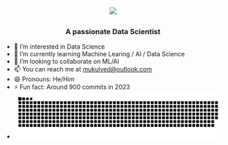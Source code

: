 <div>
   <h1 align="center"?
    <a href="https://git.io/typing-svg">
        <img src="https://readme-typing-svg.herokuapp.com/?font=Righteous&size=35&center=true&vCenter=true&width=500&height=70&duration=4000&lines=👋+Hi+There!;+I'm+Mukul+Ved!" />
    </a>
   </h1>

   <h3 align="center">A passionate Data Scientist </h3>
</div>


<!---- 👋 Hi, I’m Mukul Ved
--->
- 👀 I’m interested in Data Science 
- 🌱 I’m currently learning Machine Learing / AI / Data Science 
- 💞️ I’m looking to collaborate on ML/AI
- 📫 You can reach me at mukulved@outlook.com
- 😄 Pronouns: He/Him
- ⚡ Fun fact: Around 900 commits in 2023
- ![github contribution grid snake animation](https://raw.githubusercontent.com/vedmukul/vedmukul/output/github-user-contribution.svg)


<!---
vedmukul/vedmukul is a ✨ special ✨ repository because its `README.md` (this file) appears on your GitHub profile.
You can click the Preview link to take a look at your changes.
--->
